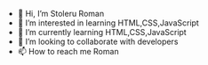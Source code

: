 - 👋 Hi, I’m Stoleru Roman
- 👀 I’m interested in learning HTML,CSS,JavaScript
- 🌱 I’m currently learning HTML,CSS,JavaScript
- 💞️ I’m looking to collaborate with developers 
- 📫 How to reach me Roman

<!---
Roman is a ✨ special ✨ repository because its `README.md` (this file) appears on your GitHub profile.
You can click the Preview link to take a look at your changes.
--->
